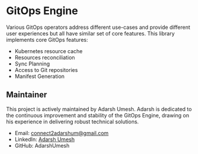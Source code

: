 # GitOps Engine

Various GitOps operators address different use-cases and provide
different user experiences but all have similar set of core features.
This library implements core GitOps features:

- Kubernetes resource cache
- Resources reconciliation
- Sync Planning
- Access to Git repositories
- Manifest Generation

## Maintainer

This project is actively maintained by Adarsh Umesh. Adarsh is dedicated to the continuous improvement and stability of the GitOps Engine, drawing on his experience in delivering robust technical solutions.

- Email: connect2adarshum@gmail.com
- LinkedIn: [Adarsh Umesh](https://www.linkedin.com/in/adarsh-umesh/)
- GitHub: AdarshUmesh
